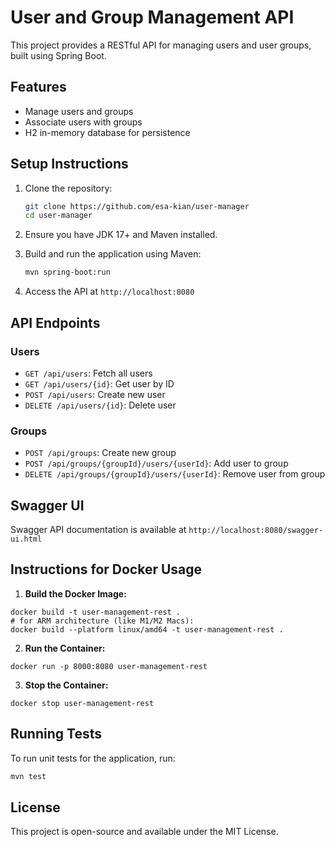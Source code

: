 # User and Group Management API

This project provides a RESTful API for managing users and user groups, built using Spring Boot.

## Features
- Manage users and groups
- Associate users with groups
- H2 in-memory database for persistence

## Setup Instructions

1. Clone the repository:
   ```bash
   git clone https://github.com/esa-kian/user-manager
   cd user-manager

2. Ensure you have JDK 17+ and Maven installed.

3. Build and run the application using Maven:
    ```bash
    mvn spring-boot:run
    ```

3. Access the API at `http://localhost:8080`

## API Endpoints

### Users

- `GET /api/users`: Fetch all users
- `GET /api/users/{id}`: Get user by ID
- `POST /api/users`: Create new user
- `DELETE /api/users/{id}`: Delete user

### Groups

- `POST /api/groups`: Create new group
- `POST /api/groups/{groupId}/users/{userId}`: Add user to group
- `DELETE /api/groups/{groupId}/users/{userId}`: Remove user from group

## Swagger UI

Swagger API documentation is available at `http://localhost:8080/swagger-ui.html`


## Instructions for Docker Usage
1. **Build the Docker Image:**
```
docker build -t user-management-rest .
# for ARM architecture (like M1/M2 Macs): 
docker build --platform linux/amd64 -t user-management-rest .
```

2. **Run the Container:**
```
docker run -p 8000:8080 user-management-rest
```
3. **Stop the Container:**
```
docker stop user-management-rest
```

## Running Tests
To run unit tests for the application, run:

```bash
mvn test
```

## License

This project is open-source and available under the MIT License.

